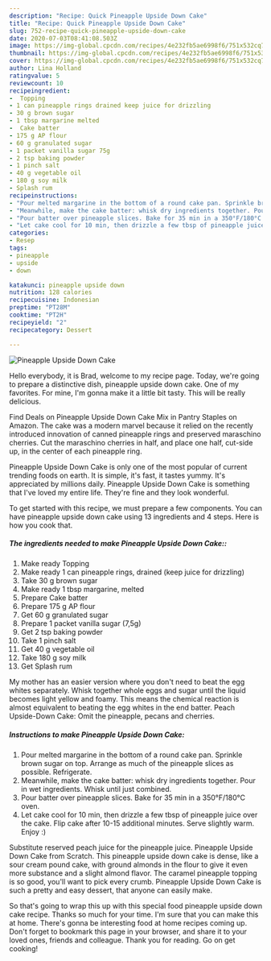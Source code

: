 ```yaml
---
description: "Recipe: Quick Pineapple Upside Down Cake"
title: "Recipe: Quick Pineapple Upside Down Cake"
slug: 752-recipe-quick-pineapple-upside-down-cake
date: 2020-07-03T08:41:08.503Z
image: https://img-global.cpcdn.com/recipes/4e232fb5ae6998f6/751x532cq70/pineapple-upside-down-cake-recipe-main-photo.jpg
thumbnail: https://img-global.cpcdn.com/recipes/4e232fb5ae6998f6/751x532cq70/pineapple-upside-down-cake-recipe-main-photo.jpg
cover: https://img-global.cpcdn.com/recipes/4e232fb5ae6998f6/751x532cq70/pineapple-upside-down-cake-recipe-main-photo.jpg
author: Lina Holland
ratingvalue: 5
reviewcount: 10
recipeingredient:
-  Topping
- 1 can pineapple rings drained keep juice for drizzling
- 30 g brown sugar
- 1 tbsp margarine melted
-  Cake batter
- 175 g AP flour
- 60 g granulated sugar
- 1 packet vanilla sugar 75g
- 2 tsp baking powder
- 1 pinch salt
- 40 g vegetable oil
- 180 g soy milk
- Splash rum
recipeinstructions:
- "Pour melted margarine in the bottom of a round cake pan. Sprinkle brown sugar on top. Arrange as much of the pineapple slices as possible. Refrigerate."
- "Meanwhile, make the cake batter: whisk dry ingredients together. Pour in wet ingredients. Whisk until just combined."
- "Pour batter over pineapple slices. Bake for 35 min in a 350°F/180°C oven."
- "Let cake cool for 10 min, then drizzle a few tbsp of pineapple juice over the cake. Flip cake after 10-15 additional minutes. Serve slightly warm. Enjoy :)"
categories:
- Resep
tags:
- pineapple
- upside
- down

katakunci: pineapple upside down
nutrition: 128 calories
recipecuisine: Indonesian
preptime: "PT28M"
cooktime: "PT2H"
recipeyield: "2"
recipecategory: Dessert

---
```



![Pineapple Upside Down Cake](https://img-global.cpcdn.com/recipes/4e232fb5ae6998f6/751x532cq70/pineapple-upside-down-cake-recipe-main-photo.jpg)

Hello everybody, it is Brad, welcome to my recipe page. Today, we're going to prepare a distinctive dish, pineapple upside down cake. One of my favorites. For mine, I'm gonna make it a little bit tasty. This will be really delicious.

Find Deals on Pineapple Upside Down Cake Mix in Pantry Staples on Amazon. The cake was a modern marvel because it relied on the recently introduced innovation of canned pineapple rings and preserved maraschino cherries. Cut the maraschino cherries in half, and place one half, cut-side up, in the center of each pineapple ring.

Pineapple Upside Down Cake is only one of the most popular of current trending foods on earth. It is simple, it's fast, it tastes yummy. It's appreciated by millions daily. Pineapple Upside Down Cake is something that I've loved my entire life. They're fine and they look wonderful.


To get started with this recipe, we must prepare a few components. You can have pineapple upside down cake using 13 ingredients and 4 steps. Here is how you cook that.

##### The ingredients needed to make Pineapple Upside Down Cake::

1. Make ready  Topping
1. Make ready 1 can pineapple rings, drained (keep juice for drizzling)
1. Take 30 g brown sugar
1. Make ready 1 tbsp margarine, melted
1. Prepare  Cake batter
1. Prepare 175 g AP flour
1. Get 60 g granulated sugar
1. Prepare 1 packet vanilla sugar (7,5g)
1. Get 2 tsp baking powder
1. Take 1 pinch salt
1. Get 40 g vegetable oil
1. Take 180 g soy milk
1. Get Splash rum


My mother has an easier version where you don&#39;t need to beat the egg whites separately. Whisk together whole eggs and sugar until the liquid becomes light yellow and foamy. This means the chemical reaction is almost equivalent to beating the egg whites in the end batter. Peach Upside-Down Cake: Omit the pineapple, pecans and cherries. 

##### Instructions to make Pineapple Upside Down Cake:

1. Pour melted margarine in the bottom of a round cake pan. Sprinkle brown sugar on top. Arrange as much of the pineapple slices as possible. Refrigerate.
1. Meanwhile, make the cake batter: whisk dry ingredients together. Pour in wet ingredients. Whisk until just combined.
1. Pour batter over pineapple slices. Bake for 35 min in a 350°F/180°C oven.
1. Let cake cool for 10 min, then drizzle a few tbsp of pineapple juice over the cake. Flip cake after 10-15 additional minutes. Serve slightly warm. Enjoy :)


Substitute reserved peach juice for the pineapple juice. Pineapple Upside Down Cake from Scratch. This pineapple upside down cake is dense, like a sour cream pound cake, with ground almonds in the flour to give it even more substance and a slight almond flavor. The caramel pineapple topping is so good, you&#39;ll want to pick every crumb. Pineapple Upside Down Cake is such a pretty and easy dessert, that anyone can easily make. 

So that's going to wrap this up with this special food pineapple upside down cake recipe. Thanks so much for your time. I'm sure that you can make this at home. There's gonna be interesting food at home recipes coming up. Don't forget to bookmark this page in your browser, and share it to your loved ones, friends and colleague. Thank you for reading. Go on get cooking!
